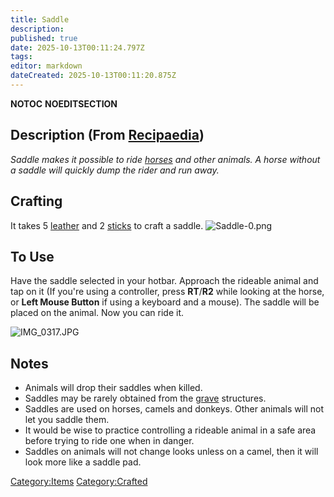 ```yaml
---
title: Saddle
description: 
published: true
date: 2025-10-13T00:11:24.797Z
tags: 
editor: markdown
dateCreated: 2025-10-13T00:11:20.875Z
---
```


__NOTOC__ __NOEDITSECTION__

## Description (From [Recipaedia](.. "wikilink"))

*Saddle makes it possible to ride [horses](horse "wikilink") and other
animals. A horse without a saddle will quickly dump the rider and run
away.*

## Crafting

It takes 5 [leather](leather "wikilink") and 2
[sticks](stick "wikilink") to craft a saddle.
![Saddle-0.png](Saddle-0.png "Saddle-0.png")

## To Use

Have the saddle selected in your hotbar. Approach the rideable animal
and tap on it (If you're using a controller, press **RT**/**R2** while
looking at the horse, or **Left Mouse Button** if using a keyboard and a
mouse). The saddle will be placed on the animal. Now you can ride it.

![IMG_0317.JPG](IMG_0317.JPG "IMG_0317.JPG")

## Notes

  - Animals will drop their saddles when killed.
  - Saddles may be rarely obtained from the
    [grave](Gravestone "wikilink") structures.
  - Saddles are used on horses, camels and donkeys. Other animals will
    not let you saddle them.
  - It would be wise to practice controlling a rideable animal in a safe
    area before trying to ride one when in danger.
  - Saddles on animals will not change looks unless on a camel, then it
    will look more like a saddle pad.

[Category:Items](Category:Items "wikilink")
[Category:Crafted](Category:Crafted "wikilink")